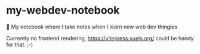 # my-webdev-notebook
📗  My notebook where I take notes when I learn new web dev thingies

Currently no frontend rendering, https://vitepress.vuejs.org/ could be handy for that. ;-)

